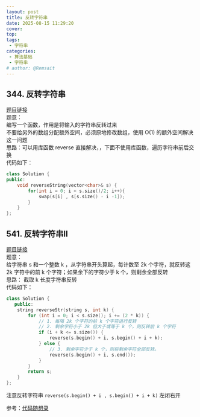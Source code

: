 ```yaml
---
layout: post
title: 反转字符串
date: 2025-08-15 11:29:20
cover: 
top: 
tags: 
 - 字符串
categories: 
 - 算法基础
 - 字符串
# author: @Remsait
---
```

## 344. 反转字符串
[题目链接](https://leetcode.cn/problems/reverse-string/description/)  
题意：  
编写一个函数，作用是将输入的字符串反转过来  
不要给另外的数组分配额外空间，必须原地修改数组，使用 O(1) 的额外空间解决这一问题  
思路：可以用库函数 reverse 直接解决，，下面不使用库函数，遍历字符串前后交换  
代码如下：
```c++
class Solution {
public:
    void reverseString(vector<char>& s) {
        for(int i = 0; i < s.size()/2; i++){
            swap(s[i] , s[s.size() - i -1]);
        }
    }
};
```
## 541. 反转字符串Ⅱ
[题目链接](https://leetcode.cn/problems/reverse-string-ii/description/)  
题意：  
给字符串 s 和一个整数 k ，从字符串开头算起，每计数至 2k 个字符，就反转这 2k 字符中的前 k 个字符；如果余下的字符少于 k 个，则剩余全部反转  
思路：
截取 k 长度字符串反转  
代码如下：
```c++
class Solution {
   public:
    string reverseStr(string s, int k) {
        for (int i = 0; i < s.size(); i += (2 * k)) {
            // 1. 每隔 2k 个字符的前 k 个字符进行反转
            // 2. 剩余字符小于 2k 但大于或等于 k 个，则反转前 k 个字符
            if (i + k <= s.size()) {
                reverse(s.begin() + i, s.begin() + i + k);
            } else {
                // 3. 剩余字符少于 k 个，则将剩余字符全部反转。
                reverse(s.begin() + i, s.end());
            }
        }
        return s;
    }
};
```
注意反转字符串 `reverse(s.begin() + i , s.begin() + i + k)` 左闭右开  




参考：[代码随想录](https://programmercarl.com/0344.%E5%8F%8D%E8%BD%AC%E5%AD%97%E7%AC%A6%E4%B8%B2.html)